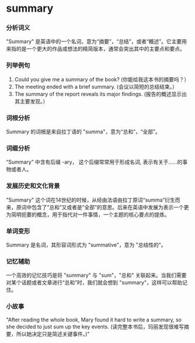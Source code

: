 # summary

### 分析词义

  

"Summary" 是英语中的一个名词，意为“摘要”，“总结”，或者“概述”。它主要用来指的是一个更大的作品或想法的精简版本，通常会突出其中的主要点和要点。

  

### 列举例句

  

1.  Could you give me a summary of the book? (你能给我这本书的摘要吗？）
2.  The meeting ended with a brief summary. (会议以简短的总结结束。）
3.  The summary of the report reveals its major findings. (报告的概述显示出其主要发现。）

  

### 词根分析

  

Summary 的词根是来自拉丁语的 "summa"，意为“总和”，“全部”。

  

### 词缀分析

  

“Summary” 中含有后缀 -ary， 这个后缀常常用于形成名词, 表示有关于......的事物或者人。

  

### 发展历史和文化背景

  

"Summary" 这个词在14世纪的时候，从经由法语由拉丁原词“summa”衍生而来，原词中包含了“总和”又或者是“全部”的意思。后来在英语中发展为表示一个更为简明扼要的概念，用于指代对一件事情，一个主题的核心要点的提炼。

  

### 单词变形

  

Summary 是名词，其形容词形式为 "summative"，意为 "总结性的"。

  

### 记忆辅助

  

一个高效的记忆技巧是将 "summary" 与 "sum"，"总和" 关联起来。当我们需要对某个话题或者文章进行“总和”时，我们就会想到 "summary"，这样可以帮助记住。

  

### 小故事

  

"After reading the whole book, Mary found it hard to write a summary, so she decided to just sum up the key events. (读完整本书后，玛丽发现很难写摘要，所以她决定只是简述关键事件。)"
